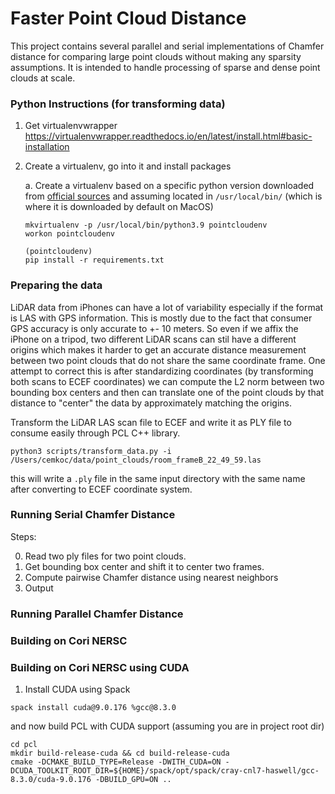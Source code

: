 # Faster Point Cloud Distance

This project contains several parallel and serial implementations of Chamfer distance for comparing large point clouds without making any sparsity assumptions. It is intended to handle processing of sparse and dense point clouds at scale.

### Python Instructions (for transforming data)

1. Get virtualenvwrapper
   https://virtualenvwrapper.readthedocs.io/en/latest/install.html#basic-installation

2. Create a virtualenv, go into it and install packages

   a. Create a virtualenv based on a specific python version downloaded from
   [official sources](https://www.python.org/downloads/) and assuming located in `/usr/local/bin/` (which is where it is downloaded by default on MacOS)

   ```shell
   mkvirtualenv -p /usr/local/bin/python3.9 pointcloudenv
   workon pointcloudenv

   (pointcloudenv)
   pip install -r requirements.txt
   ```

### Preparing the data

LiDAR data from iPhones can have a lot of variability especially if the format is LAS with GPS information. This is mostly due to the fact that consumer GPS accuracy is only accurate to +- 10 meters. So even if we affix the iPhone on a tripod, two different LiDAR scans can stil have a different origins which makes it harder to get an accurate distance measurement between two point clouds that do not share the same coordinate frame. One attempt to correct this is after standardizing coordinates (by transforming both scans to ECEF coordinates) we can compute the L2 norm between two bounding box centers and then can translate one of the point clouds by that distance to "center" the data by approximately matching the origins.

Transform the LiDAR LAS scan file to ECEF and write it as PLY file to consume easily through PCL C++ library.

```
python3 scripts/transform_data.py -i /Users/cemkoc/data/point_clouds/room_frameB_22_49_59.las
```

this will write a `.ply` file in the same input directory with the same name after converting to ECEF coordinate system.

### Running Serial Chamfer Distance

Steps:

0. Read two ply files for two point clouds.
1. Get bounding box center and shift it to center two frames.
2. Compute pairwise Chamfer distance using nearest neighbors
3. Output

### Running Parallel Chamfer Distance



### Building on Cori NERSC

### Building on Cori NERSC using CUDA
1. Install CUDA using Spack
```
spack install cuda@9.0.176 %gcc@8.3.0
```
and now build PCL with CUDA support (assuming you are in project root dir)
```
cd pcl
mkdir build-release-cuda && cd build-release-cuda
cmake -DCMAKE_BUILD_TYPE=Release -DWITH_CUDA=ON -DCUDA_TOOLKIT_ROOT_DIR=${HOME}/spack/opt/spack/cray-cnl7-haswell/gcc-8.3.0/cuda-9.0.176 -DBUILD_GPU=ON ..
```